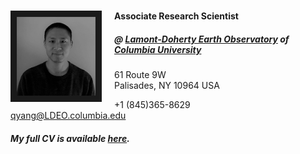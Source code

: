 ---
---

# <link rel="stylesheet" href="styles.css" type="text/css">

<img src="images/qiangyang_square.jpg" style="width:25%; border:10px solid; margin-right: 20px" align="left">

#### Associate Research Scientist

##### @ [Lamont-Doherty Earth Observatory](https://www.ldeo.columbia.edu/) of [Columbia University](https://www.columbia.edu/)


61 Route 9W  
Palisades, NY 10964 USA

+1 (845)365-8629  
qyang@LDEO.columbia.edu





##### My full CV is available [here](files/QYang_CV_201810.pdf).

